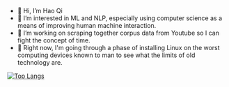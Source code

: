 - 👋 Hi, I’m Hao Qi
- 🔭 I’m interested in ML and NLP, especially using computer science as a means of improving human machine interaction.
- 👀 I’m working on scraping together corpus data from Youtube so I can fight the concept of time.
- 🌱 Right now, I'm going through a phase of installing Linux on the worst computing devices known to man to see what the limits of old technology are.
<!--- - 💞️ I’m looking to collaborate on ...
- 🧠 My brain is very small and I don't know alot of things that I should know

[![Anurag's GitHub stats](https://github-readme-stats.vercel.app/api?username=Geneku2)](https://github.com/anuraghazra/github-readme-stats)--->
[![Top Langs](https://github-readme-stats.vercel.app/api/top-langs/?username=Geneku2&layout=compact)](https://github.com/anuraghazra/github-readme-stats)

<!---
Geneku2/Geneku2 is a ✨ special ✨ repository because its `README.md` (this file) appears on your GitHub profile.
You can click the Preview link to take a look at your changes.
--->
